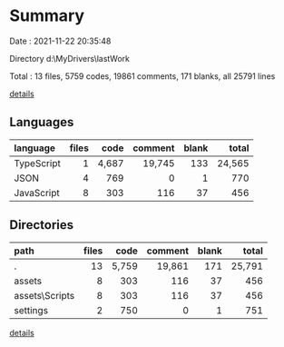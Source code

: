 # Summary

Date : 2021-11-22 20:35:48

Directory d:\MyDrivers\lastWork

Total : 13 files,  5759 codes, 19861 comments, 171 blanks, all 25791 lines

[details](details.md)

## Languages
| language | files | code | comment | blank | total |
| :--- | ---: | ---: | ---: | ---: | ---: |
| TypeScript | 1 | 4,687 | 19,745 | 133 | 24,565 |
| JSON | 4 | 769 | 0 | 1 | 770 |
| JavaScript | 8 | 303 | 116 | 37 | 456 |

## Directories
| path | files | code | comment | blank | total |
| :--- | ---: | ---: | ---: | ---: | ---: |
| . | 13 | 5,759 | 19,861 | 171 | 25,791 |
| assets | 8 | 303 | 116 | 37 | 456 |
| assets\Scripts | 8 | 303 | 116 | 37 | 456 |
| settings | 2 | 750 | 0 | 1 | 751 |

[details](details.md)